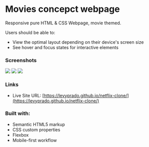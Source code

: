 # Movies concepct webpage

Responsive pure HTML & CSS Webpage, movie themed.

Users should be able to:

- View the optimal layout depending on their device's screen size
- See hover and focus states for interactive elements

### Screenshots

![](images/desktop-gif.gif)
![](images/screenshot-mobile-new.png)
![](images/mobile-gif.gif)

### Links

- Live Site URL: [https://levyprado.github.io/netflix-clone/](https://levyprado.github.io/netflix-clone/)

### Built with:

- Semantic HTML5 markup
- CSS custom properties
- Flexbox
- Mobile-first workflow

